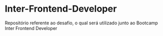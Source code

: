 # Inter-Frontend-Developer
Repositório referente ao desafio, o qual será utilizado junto ao Bootcamp Inter Frontend Developer
